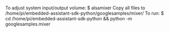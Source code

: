 To adjust system input/output volume: $ alsamixer
Copy all files to /home/pi/embedded-assistant-sdk-python/googlesamples/mixer/
To run: $ cd /home/pi/embedded-assistant-sdk-python && python -m googlesamples.mixer
